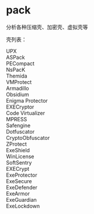# pack
分析各种压缩壳、加密壳、虚拟壳等

壳列表：

UPX<br>
ASPack<br>
PECompact<br>
NsPacK<br>
Themida<br>
VMProtect<br>
Armadillo<br>
Obsidium<br>
Enigma Protector<br>
EXECryptor<br>
Code Virtualizer<br>
MPRESS<br>
Safengine<br>
Dotfuscator<br>
CryptoObfuscator<br>
ZProtect<br>
ExeShield<br>
WinLicense<br>
SoftSentry<br>
EXECrypt<br>
ExeProtector<br>
ExeSecure<br>
ExeDefender<br>
ExeArmor<br>
ExeGuardian<br>
ExeLockdown<br>

